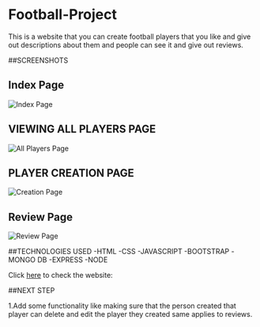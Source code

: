 # **Football-Project**

This is a website that you can create football players that you like and give out descriptions about them and people can see it and give out reviews.

##SCREENSHOTS

## Index Page

![Index Page](https://imgur.com/a/pA41XhG)


## VIEWING ALL PLAYERS PAGE

![All Players Page](https://imgur.com/E2IHKa8)


## PLAYER CREATION PAGE

![Creation Page](https://imgur.com/FxkYntq)

## Review Page

![Review Page](https://imgur.com/GFytQqd)

##TECHNOLOGIES USED
-HTML
-CSS 
-JAVASCRIPT
-BOOTSTRAP
-MONGO DB
-EXPRESS
-NODE

Click [here](https://football-project.up.railway.app/) to check the website:

##NEXT STEP

1.Add some functionality like making sure that the person created that player can delete and edit the player they created same applies to reviews.
